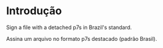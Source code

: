 # Introdução

Sign a file with a detached p7s in Brazil's standard.

Assina um arquivo no formato p7s destacado (padrão Brasil).
